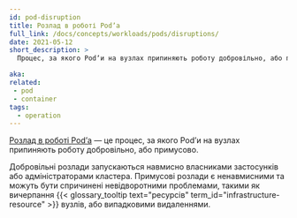 ```yaml
---
id: pod-disruption
title: Розлад в роботі Podʼа
full_link: /docs/concepts/workloads/pods/disruptions/
date: 2021-05-12
short_description: >
  Процес, за якого Podʼи на вузлах припиняють роботу добровільно, або примусово.

aka:
related:
 - pod
 - container
tags:
  - operation
---
```


[Розлад в роботі Podʼа](/docs/concepts/workloads/pods/disruptions/) — це процес, за якого Podʼи на вузлах припиняють роботу добровільно, або примусово.

<!--more-->

Добровільні розлади запускаються навмисно власниками застосунків або адміністраторами кластера. Примусові розлади є ненавмисними та можуть бути спричинені невідворотними проблемами, такими як вичерпання {{< glossary_tooltip text="ресурсів" term_id="infrastructure-resource" >}} вузлів, або випадковими видаленнями.

